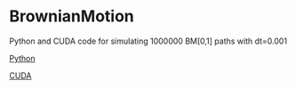 # BrownianMotion

Python and CUDA code for simulating 1000000 BM[0,1] paths with dt=0.001

[Python](bm.py)

[CUDA](bm.cu)
